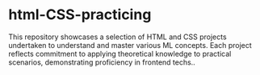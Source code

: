 # html-CSS-practicing
This repository showcases a selection of HTML and CSS projects undertaken to understand and master various ML concepts. Each project reflects commitment to applying theoretical knowledge to practical scenarios, demonstrating proficiency in frontend techs..
